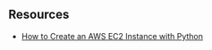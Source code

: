 ## Resources

- [How to Create an AWS EC2 Instance with Python](https://www.ipswitch.com/blog/how-to-create-an-ec2-instance-with-python)
